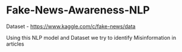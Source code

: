 # Fake-News-Awareness-NLP
Dataset - https://www.kaggle.com/c/fake-news/data 

Using this NLP model and Dataset we try to identify Misinformation in articles
